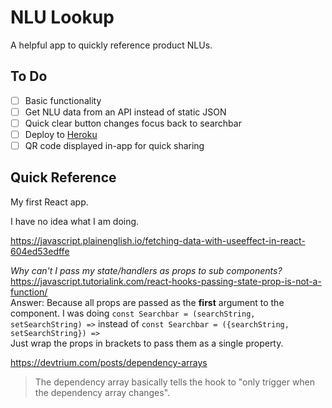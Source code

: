 # NLU Lookup

A helpful app to quickly reference product NLUs.

## To Do
- [ ] Basic functionality
- [ ] Get NLU data from an API instead of static JSON
- [ ] Quick clear button changes focus back to searchbar
- [ ] Deploy to [Heroku](https://stackoverflow.com/questions/69444225/how-do-i-deploy-to-heroku-using-vite)
- [ ] QR code displayed in-app for quick sharing

## Quick Reference

My first React app.

I have no idea what I am doing.

https://javascript.plainenglish.io/fetching-data-with-useeffect-in-react-604ed53edffe

*Why can't I pass my state/handlers as props to sub components?*  
https://javascript.tutorialink.com/react-hooks-passing-state-prop-is-not-a-function/  
Answer: Because all props are passed as the **first** argument to the component. I was doing `const Searchbar = (searchString, setSearchString) =>` instead of `const Searchbar = ({searchString, setSearchString}) =>`  
Just wrap the props in brackets to pass them as a single property.

https://devtrium.com/posts/dependency-arrays  
>The dependency array basically tells the hook to "only trigger when the dependency array changes".